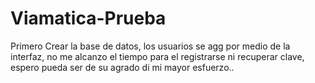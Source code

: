 # Viamatica-Prueba
Primero Crear la base de datos, los usuarios se agg por medio de la interfaz, no me alcanzo el tiempo para el registrarse ni recuperar clave, espero pueda ser de su agrado di mi mayor esfuerzo..
